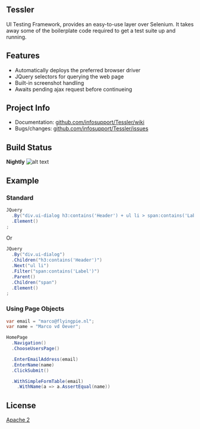 ## Tessler

UI Testing Framework, provides an easy-to-use layer over Selenium.  It takes away some of the boilerplate code required to get a test suite up and running.

## Features

- Automatically deploys the preferred browser driver
- JQuery selectors for querying the web page
- Built-in screenshot handling
- Awaits pending ajax request before continueing

## Project Info

- Documentation: [github.com/infosupport/Tessler/wiki](https://www.github.com/infosupport/Tessler/wiki)
- Bugs/changes: [github.com/infosupport/Tessler/issues](https://www.github.com/infosupport/Tessler/issues)

## Build Status

**Nightly**
![alt text](http://mbuild.cloudapp.net/app/rest/builds/buildType:Tessler_Nightly/statusIcon "Nightly Build Status")

## Example

### Standard

```csharp
JQuery
  .By("div.ui-dialog h3:contains('Header') + ul li > span:contains('Label') ~ span")
  .Element()
;
```

Or

```csharp
JQuery
  .By("div.ui-dialog")
  .Children("h3:contains('Header')")
  .Next("ul li")
  .Filter("span:contains('Label')")
  .Parent()
  .Children("span")
  .Element()
;
```

### Using Page Objects

```csharp
var email = "marco@flyingpie.nl";
var name = "Marco vd Oever";

HomePage
  .Navigation()
  .ChooseUsersPage()

  .EnterEmailAddress(email)
  .EnterName(name)
  .ClickSubmit()

  .WithSimpleFormTable(email)
    .WithName(a => a.AssertEqual(name))
```

## License
[Apache 2](https://github.com/infosupport/Tessler/blob/master/LICENSE)
